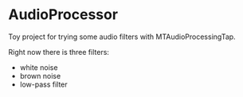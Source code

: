 # AudioProcessor

Toy project for trying some audio filters with MTAudioProcessingTap.

Right now there is three filters:
- white noise
- brown noise
- low-pass filter

